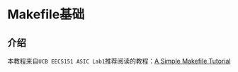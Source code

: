 # Makefile基础

## 介绍

本教程来自`UCB EECS151 ASIC Lab1`推荐阅读的教程：[A Simple Makefile Tutorial](https://cs.colby.edu/maxwell/courses/tutorials/maketutor/)


